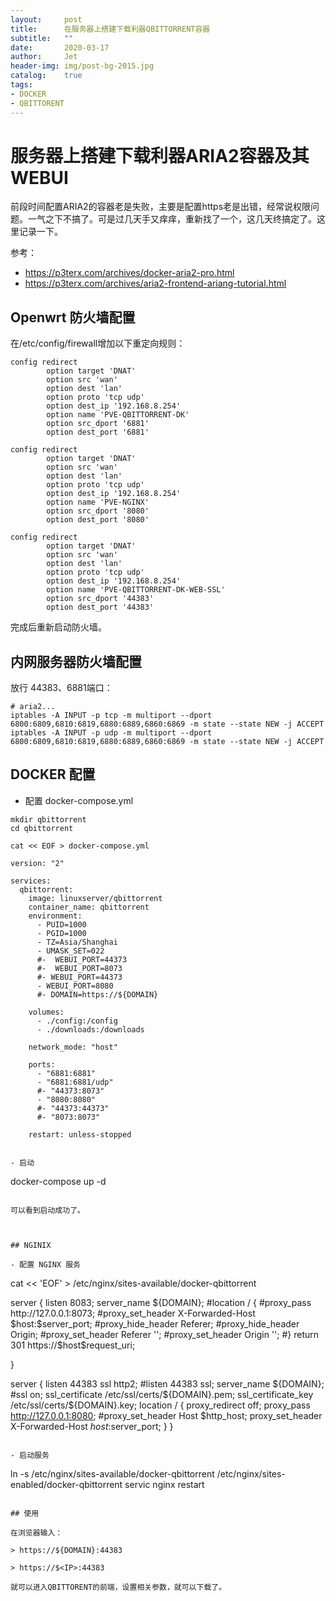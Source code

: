 ```yaml
---
layout:     post
title:      在服务器上搭建下载利器QBITTORRENT容器
subtitle:   ""
date:       2020-03-17
author:     Jet
header-img: img/post-bg-2015.jpg
catalog:    true
tags: 
- DOCKER
- QBITTORENT
---
```


# 服务器上搭建下载利器ARIA2容器及其WEBUI

前段时间配置ARIA2的容器老是失败，主要是配置https老是出错，经常说权限问题。一气之下不搞了。可是过几天手又痒痒，重新找了一个，这几天终搞定了。这里记录一下。

参考：
- https://p3terx.com/archives/docker-aria2-pro.html
- https://p3terx.com/archives/aria2-frontend-ariang-tutorial.html

## Openwrt 防火墙配置

在/etc/config/firewall增加以下重定向规则：

```
config redirect
        option target 'DNAT'
        option src 'wan'
        option dest 'lan'
        option proto 'tcp udp'
        option dest_ip '192.168.8.254'
        option name 'PVE-QBITTORRENT-DK'
        option src_dport '6881'
        option dest_port '6881'

config redirect
        option target 'DNAT'
        option src 'wan'
        option dest 'lan'
        option proto 'tcp udp'
        option dest_ip '192.168.8.254'
        option name 'PVE-NGINX'
        option src_dport '8080'
        option dest_port '8080'

config redirect
        option target 'DNAT'
        option src 'wan'
        option dest 'lan'
        option proto 'tcp udp'
        option dest_ip '192.168.8.254'
        option name 'PVE-QBITTORRENT-DK-WEB-SSL'
        option src_dport '44383'
        option dest_port '44383'

```

完成后重新启动防火墙。

## 内网服务器防火墙配置

放行 44383、6881端口：

```
# aria2...
iptables -A INPUT -p tcp -m multiport --dport 6800:6809,6810:6819,6880:6889,6860:6869 -m state --state NEW -j ACCEPT
iptables -A INPUT -p udp -m multiport --dport 6800:6809,6810:6819,6880:6889,6860:6869 -m state --state NEW -j ACCEPT
```

## DOCKER 配置

- 配置 docker-compose.yml

```
mkdir qbittorrent
cd qbittorrent

cat << EOF > docker-compose.yml

version: "2"

services:
  qbittorrent:
    image: linuxserver/qbittorrent
    container_name: qbittorrent
    environment:
      - PUID=1000
      - PGID=1000
      - TZ=Asia/Shanghai
      - UMASK_SET=022
      #-  WEBUI_PORT=44373
      #-  WEBUI_PORT=8073
      #- WEBUI_PORT=44373
      - WEBUI_PORT=8080
      #- DOMAIN=https://${DOMAIN}

    volumes:
      - ./config:/config
      - ./downloads:/downloads

    network_mode: "host"

    ports:
      - "6881:6881"
      - "6881:6881/udp"
      #- "44373:8073"
      - "8080:8080"
      #- "44373:44373"
      #- "8073:8073"

    restart: unless-stopped


- 启动 

```
docker-compose up -d
```

可以看到启动成功了。



## NGINIX

- 配置 NGINX 服务

```
cat << 'EOF' > /etc/nginx/sites-available/docker-qbittorrent

server {
        listen 8083;
        server_name ${DOMAIN};
        #location / {
        #proxy_pass http://127.0.0.1:8073;
        #proxy_set_header   X-Forwarded-Host  $host:$server_port;
        #proxy_hide_header  Referer;
        #proxy_hide_header  Origin;
        #proxy_set_header   Referer      '';
        #proxy_set_header   Origin       '';
        #}
        return 301 https://$host$request_uri;

}

server {
    listen 44383 ssl http2;
    #listen 44383 ssl;
    server_name ${DOMAIN};
    #ssl on;
    ssl_certificate /etc/ssl/certs/${DOMAIN}.pem;
    ssl_certificate_key /etc/ssl/certs/${DOMAIN}.key;
    location / {
        proxy_redirect off;
        proxy_pass http://127.0.0.1:8080;
        #proxy_set_header Host $http_host;
        proxy_set_header X-Forwarded-Host $host:$server_port;
    }
}

```

- 启动服务

```
ln -s /etc/nginx/sites-available/docker-qbittorrent /etc/nginx/sites-enabled/docker-qbittorrent
servic nginx restart
```

## 使用

在浏览器输入：

> https://${DOMAIN}:44383

> https://$<IP>:44383

就可以进入QBITTORENT的前端，设置相关参数，就可以下载了。




